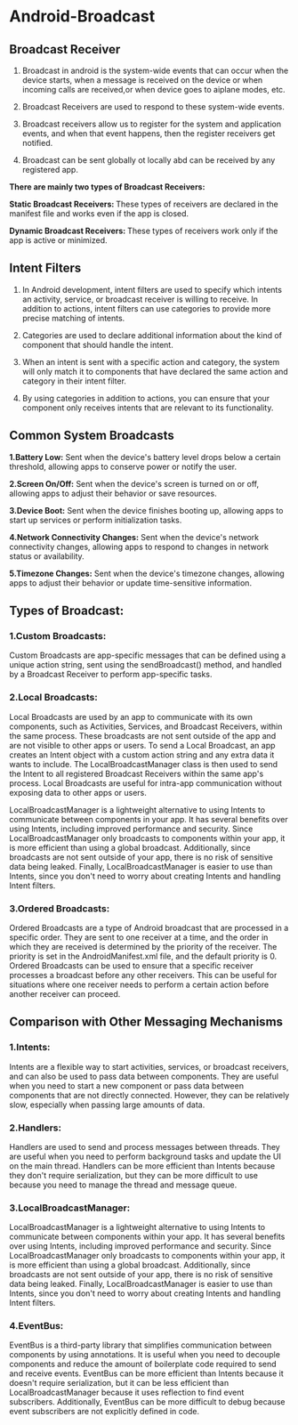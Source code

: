 ﻿# Android-Broadcast

## Broadcast Receiver
 1. Broadcast in android is the system-wide events that can occur when the device starts, when a message is received on the device or when incoming calls are received,or when device goes to aiplane modes, etc.
 
 2. Broadcast Receivers are used to respond to these system-wide events.

 3. Broadcast receivers allow us to register for the system and application events, and when that event happens, then the register receivers get notified.

 4. Broadcast can be sent globally ot locally abd can be received by any registered app.

 <b>There are mainly two types of Broadcast Receivers:</b>

   <b>Static Broadcast Receivers: </b>These types of receivers are declared in the manifest file and works even if the app is closed.

   <b>Dynamic Broadcast Receivers: </b>These types of receivers work only if the app is active or minimized.

## Intent Filters

 1. In Android development, intent filters are used to specify which intents an activity, service, or broadcast receiver is willing to receive. In addition to actions, intent filters can use categories to provide more precise matching of intents.

 2. Categories are used to declare additional information about the kind of component that should handle the intent. 

 3. When an intent is sent with a specific action and category, the system will only match it to components that have declared the same action and category in their intent filter.

 4. By using categories in addition to actions, you can ensure that your component only receives intents that are relevant to its functionality.
 

## Common System Broadcasts

<b>1.Battery Low:</b> Sent when the device's battery level drops below a certain threshold, allowing apps to conserve power or notify the user.

<b>2.Screen On/Off:</b> Sent when the device's screen is turned on or off, allowing apps to adjust their behavior or save resources.

<b>3.Device Boot:</b> Sent when the device finishes booting up, allowing apps to start up services or perform initialization tasks.

<b>4.Network Connectivity Changes:</b> Sent when the device's network connectivity changes, allowing apps to respond to changes in network status or availability.

<b>5.Timezone Changes:</b> Sent when the device's timezone changes, allowing apps to adjust their behavior or update time-sensitive information.

## Types of Broadcast:

### 1.Custom Broadcasts: 
Custom Broadcasts are app-specific messages that can be defined using a unique action string, sent using the sendBroadcast() method, and handled by a Broadcast Receiver to perform app-specific tasks.
   
### 2.Local Broadcasts:
Local Broadcasts are used by an app to communicate with its own components, such as Activities, Services, and Broadcast Receivers, within the same process. These broadcasts are not sent outside of the app and are not visible to other apps or users. To send a Local Broadcast, an app creates an Intent object with a custom action string and any extra data it wants to include. The LocalBroadcastManager class is then used to send the Intent to all registered Broadcast Receivers within the same app's process. Local Broadcasts are useful for intra-app communication without exposing data to other apps or users.

LocalBroadcastManager is a lightweight alternative to using Intents to communicate between components in your app. It has several benefits over using Intents, including improved performance and security. Since LocalBroadcastManager only broadcasts to components within your app, it is more efficient than using a global broadcast. Additionally, since broadcasts are not sent outside of your app, there is no risk of sensitive data being leaked. Finally, LocalBroadcastManager is easier to use than Intents, since you don't need to worry about creating Intents and handling Intent filters.

### 3.Ordered Broadcasts:
Ordered Broadcasts are a type of Android broadcast that are processed in a specific order. They are sent to one receiver at a time, and the order in which they are received is determined by the priority of the receiver. The priority is set in the AndroidManifest.xml file, and the default priority is 0. Ordered Broadcasts can be used to ensure that a specific receiver processes a broadcast before any other receivers. This can be useful for situations where one receiver needs to perform a certain action before another receiver can proceed.

## Comparison with Other Messaging Mechanisms
### 1.Intents:

Intents are a flexible way to start activities, services, or broadcast receivers, and can also be used to pass data between components. They are useful when you need to start a new component or pass data between components that are not directly connected. However, they can be relatively slow, especially when passing large amounts of data.

### 2.Handlers:

Handlers are used to send and process messages between threads. They are useful when you need to perform background tasks and update the UI on the main thread. Handlers can be more efficient than Intents because they don't require serialization, but they can be more difficult to use because you need to manage the thread and message queue.

### 3.LocalBroadcastManager:

LocalBroadcastManager is a lightweight alternative to using Intents to communicate between components within your app. It has several benefits over using Intents, including improved performance and security. Since LocalBroadcastManager only broadcasts to components within your app, it is more efficient than using a global broadcast. Additionally, since broadcasts are not sent outside of your app, there is no risk of sensitive data being leaked. Finally, LocalBroadcastManager is easier to use than Intents, since you don't need to worry about creating Intents and handling Intent filters.

### 4.EventBus:

EventBus is a third-party library that simplifies communication between components by using annotations. It is useful when you need to decouple components and reduce the amount of boilerplate code required to send and receive events. EventBus can be more efficient than Intents because it doesn't require serialization, but it can be less efficient than LocalBroadcastManager because it uses reflection to find event subscribers. Additionally, EventBus can be more difficult to debug because event subscribers are not explicitly defined in code.
